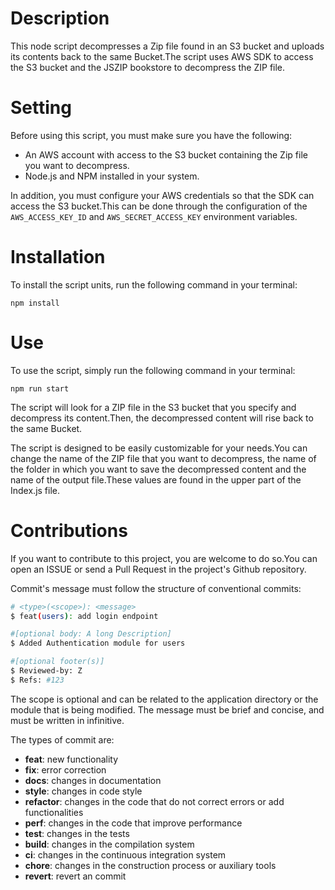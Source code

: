 # Description
This node script decompresses a Zip file found in an S3 bucket and uploads its contents back to the same Bucket.The script uses AWS SDK to access the S3 bucket and the JSZIP bookstore to decompress the ZIP file.

# Setting
Before using this script, you must make sure you have the following:

- An AWS account with access to the S3 bucket containing the Zip file you want to decompress.
- Node.js and NPM installed in your system.

In addition, you must configure your AWS credentials so that the SDK can access the S3 bucket.This can be done through the configuration of the ```AWS_ACCESS_KEY_ID``` and ```AWS_SECRET_ACCESS_KEY``` environment variables.

# Installation
To install the script units, run the following command in your terminal:

```
npm install
```

# Use
To use the script, simply run the following command in your terminal:

```
npm run start
```

The script will look for a ZIP file in the S3 bucket that you specify and decompress its content.Then, the decompressed content will rise back to the same Bucket.

The script is designed to be easily customizable for your needs.You can change the name of the ZIP file that you want to decompress, the name of the folder in which you want to save the decompressed content and the name of the output file.These values are found in the upper part of the Index.js file.

# Contributions
If you want to contribute to this project, you are welcome to do so.You can open an ISSUE or send a Pull Request in the project's Github repository.

Commit's message must follow the structure of conventional commits:

```bash
# <type>(<scope>): <message>
$ feat(users): add login endpoint

#[optional body: A long Description]
$ Added Authentication module for users

#[optional footer(s)]
$ Reviewed-by: Z
$ Refs: #123
```

The scope is optional and can be related to the application directory or the module that is being modified.
The message must be brief and concise, and must be written in infinitive.

The types of commit are:

- **feat**: new functionality
- **fix**: error correction
- **docs**: changes in documentation
- **style**: changes in code style
- **refactor**: changes in the code that do not correct errors or add functionalities
- **perf**: changes in the code that improve performance
- **test**: changes in the tests
- **build**: changes in the compilation system
- **ci**: changes in the continuous integration system
- **chore**: changes in the construction process or auxiliary tools
- **revert**: revert an commit